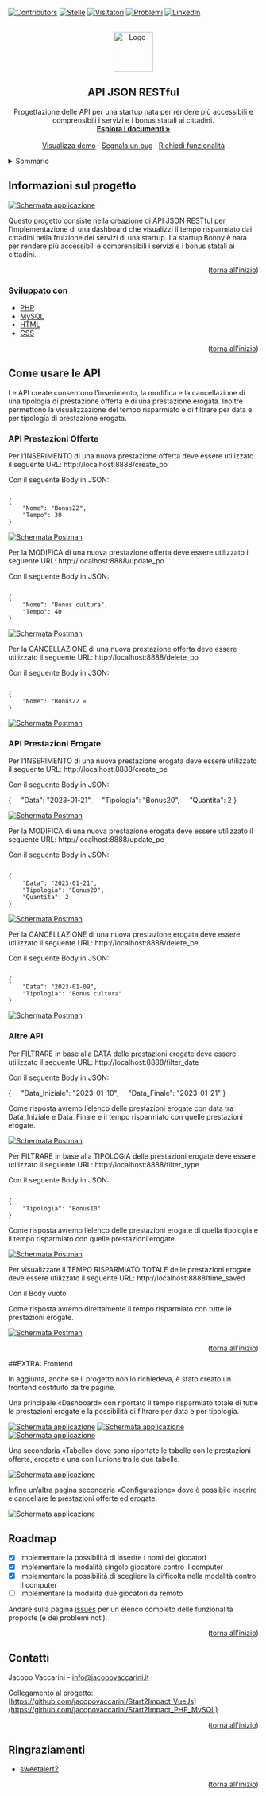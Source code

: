 <div id="top"></div>


<!-- PROJECT SHIELDS -->
[![Contributors][contributors-shield]][contributors-url]
[![Stelle][stelle-shield]][stelle-url]
[![Visitatori][watchers-shield]][watchers-url]
[![Problemi][issues-shield]][issues-url]
[![LinkedIn][linkedin-shield]][linkedin-url]


<!-- LOGO DEL PROGETTO -->
<br />
<div align="center">
  <a href="https://github.com/jacopovaccarini/Start2Impact_PHP_MySQL">
    <img src="public/img/logo.png" alt="Logo" width="80" height="80">
  </a>

<h2 align="center">API JSON RESTful</h2>

  <p align="center">
    Progettazione delle API per una startup nata per rendere più accessibili e comprensibili i servizi e i bonus statali ai cittadini.
    <br />
    <a href="https://github.com/jacopovaccarini/Start2Impact_PHP_MySQL"><strong>Esplora i documenti »</strong></a>
    <br />
    <br />
    <a href="https://jacopovaccarini.github.io/Start2Impact_PHP_MySQL/">Visualizza demo</a>
    ·
    <a href="https://github.com/jacopovaccarini/Start2Impact_PHP_MySQL/issues">Segnala un bug</a>
    ·
    <a href="https://github.com/jacopovaccarini/Start2Impact_PHP_MySQL/issues">Richiedi funzionalità</a>
  </p>
</div>



<!-- INDICE -->
<details>
  <summary>Sommario</summary>
  <ol>
    <li>
      <a href="#informazioni-sul-progetto">Informazioni sul progetto</a>
      <ul>
        <li><a href="#sviluppato-con">Sviluppato con</a></li>
      </ul>
    </li>
    <li>
      <a href="#come-usare-le-api">Come usare le API</a>
      <ul>
        <li><a href="#api-prestazioni-offerte">API Prestazioni Offerte</a></li>
        <li><a href="#api-prestazioni-erogate">API Prestazioni Erogate</a></li>
        <li><a href="#altre-api">Altre API</a></li>
      </ul>
    </li>
    <li><a href="#extra-frontend">EXTRA: Frontend</a></li>
    <li><a href="#roadmap">Roadmap</a></li>
    <li><a href="#contatti">Contatti</a></li>
    <li><a href="#ringraziamenti">Ringraziamenti</a></li>
  </ol>
</details>



<!-- SUL PROGETTO -->
## Informazioni sul progetto

[![Schermata applicazione][screenshot-progetto1]](https://jacopovaccarini.github.io/Start2Impact_PHP_MySQL/)

<p>Questo progetto consiste nella creazione di API JSON RESTful per l’implementazione di una dashboard che visualizzi il tempo risparmiato dai cittadini nella fruizione dei servizi di una startup. La startup Bonny è nata per rendere più accessibili e comprensibili i servizi e i bonus statali ai cittadini.</p>

<p align="right">(<a href="#top">torna all'inizio</a>)</p>


### Sviluppato con

* [PHP](https://www.php.net/)
* [MySQL](https://www.mysql.com/)
* [HTML](https://html.spec.whatwg.org/)
* [CSS](https://www.w3.org/TR/CSS/)

<p align="right">(<a href="#top">torna all'inizio</a>)</p>



<!-- ESEMPI DI UTILIZZO -->
## Come usare le API

<p>Le API create consentono l’inserimento, la modifica e la cancellazione di una tipologia di prestazione offerta e di una prestazione erogata. Inoltre permettono la visualizzazione del tempo risparmiato e di filtrare per data e per tipologia di prestazione erogata.</p>


### API Prestazioni Offerte

<p>Per l’INSERIMENTO di una nuova prestazione offerta deve essere utilizzato il seguente URL: http://localhost:8888/create_po</p>
<p>Con il seguente Body in JSON:</p>
<code>
{
    "Nome": "Bonus22",
    "Tempo": 30
}
</code>

[![Schermata Postman][screenshot-create_po]](https://jacopovaccarini.github.io/Start2Impact_PHP_MySQL/)

<p>Per la MODIFICA di una nuova prestazione offerta deve essere utilizzato il seguente URL: http://localhost:8888/update_po</p>
<p>Con il seguente Body in JSON:</p>
<code>
{
    "Nome": "Bonus cultura",
    "Tempo": 40
}
</code>

[![Schermata Postman][screenshot-update_po]](https://jacopovaccarini.github.io/Start2Impact_PHP_MySQL/)

<p>Per la CANCELLAZIONE di una nuova prestazione offerta deve essere utilizzato il seguente URL: http://localhost:8888/delete_po</p>
<p>Con il seguente Body in JSON:</p>
<code>
{
    "Nome": "Bonus22 «
}
</code>

[![Schermata Postman][screenshot-delete_po]](https://jacopovaccarini.github.io/Start2Impact_PHP_MySQL/)


### API Prestazioni Erogate

<p>Per l’INSERIMENTO di una nuova prestazione erogata deve essere utilizzato il seguente URL: http://localhost:8888/create_pe</p>
<p>Con il seguente Body in JSON:</p>
{
    "Data": "2023-01-21",
    "Tipologia": "Bonus20",
    "Quantita": 2
}
</code>

[![Schermata Postman][screenshot-create_pe]](https://jacopovaccarini.github.io/Start2Impact_PHP_MySQL/)

<p>Per la MODIFICA di una nuova prestazione erogata deve essere utilizzato il seguente URL: http://localhost:8888/update_pe</p>
<p>Con il seguente Body in JSON:</p>
<code>
{
    "Data": "2023-01-21",
    "Tipologia": "Bonus20",
    "Quantita": 2
}
</code>

[![Schermata Postman][screenshot-update_pe]](https://jacopovaccarini.github.io/Start2Impact_PHP_MySQL/)

<p>Per la CANCELLAZIONE di una nuova prestazione erogata deve essere utilizzato il seguente URL: http://localhost:8888/delete_pe</p>
<p>Con il seguente Body in JSON:</p>
<code>
{
    "Data": "2023-01-09",
    "Tipologia": "Bonus cultura"
}
</code>

[![Schermata Postman][screenshot-delete_pe]](https://jacopovaccarini.github.io/Start2Impact_PHP_MySQL/)


### Altre API

<p>Per FILTRARE in base alla DATA delle prestazioni erogate deve essere utilizzato il seguente URL: http://localhost:8888/filter_date</p>
<p>Con il seguente Body in JSON:</p>
{
    "Data_Iniziale": "2023-01-10",
    "Data_Finale": "2023-01-21"
}
</code>
<p>Come risposta avremo l’elenco delle prestazioni erogate con data tra Data_Iniziale e Data_Finale e il tempo risparmiato con quelle prestazioni erogate.</p>

[![Schermata Postman][screenshot-filter_date]](https://jacopovaccarini.github.io/Start2Impact_PHP_MySQL/)

<p>Per FILTRARE in base alla TIPOLOGIA delle prestazioni erogate deve essere utilizzato il seguente URL: http://localhost:8888/filter_type</p>
<p>Con il seguente Body in JSON:</p>
<code>
{
    "Tipologia": "Bonus10"
}
</code>
<p>Come risposta avremo l’elenco delle prestazioni erogate di quella tipologia e il tempo risparmiato con quelle prestazioni erogate.</p>

[![Schermata Postman][screenshot-filter_type]](https://jacopovaccarini.github.io/Start2Impact_PHP_MySQL/)

<p>Per visualizzare il TEMPO RISPARMIATO TOTALE delle prestazioni erogate deve essere utilizzato il seguente URL: http://localhost:8888/time_saved</p>
<p>Con il Body vuoto</p>
<p>Come risposta avremo direttamente il tempo risparmiato con tutte le prestazioni erogate.</p>

[![Schermata Postman][screenshot-time_saved]](https://jacopovaccarini.github.io/Start2Impact_PHP_MySQL/)

<p align="right">(<a href="#top">torna all'inizio</a>)</p>



<!-- ESEMPI DI UTILIZZO -->
##EXTRA: Frontend

<p> In aggiunta, anche se il progetto non lo richiedeva, è stato creato un frontend costituito da tre pagine.

<p>Una principale «Dashboard» con riportato il tempo risparmiato totale di tutte le prestazioni erogate e la possibilità di filtrare per data e per tipologia.</p>

[![Schermata applicazione][screenshot-progetto1]](https://jacopovaccarini.github.io/Start2Impact_PHP_MySQL/)
[![Schermata applicazione][screenshot-progetto2]](https://jacopovaccarini.github.io/Start2Impact_PHP_MySQL/)
[![Schermata applicazione][screenshot-progetto3]](https://jacopovaccarini.github.io/Start2Impact_PHP_MySQL/)

<p>Una secondaria «Tabelle» dove sono riportate le tabelle con le prestazioni offerte, erogate e una con l’unione tra le due tabelle.</p>

[![Schermata applicazione][screenshot-progetto4]](https://jacopovaccarini.github.io/Start2Impact_PHP_MySQL/)

<p>Infine un’altra pagina secondaria «Configurazione» dove è possibile inserire e cancellare le prestazioni offerte ed erogate.</p>

[![Schermata applicazione][screenshot-progetto5]](https://jacopovaccarini.github.io/Start2Impact_PHP_MySQL/)




<!-- ROADMAP -->
## Roadmap

- [x] Implementare la possibilità di inserire i nomi dei giocatori
- [X] Implementare la modalità singolo giocatore contro il computer
- [X] Implementare la possibilità di scegliere la difficoltà nella modalità contro il computer
- [ ] Implementare la modalità due giocatori da remoto

Andare sulla pagina [issues](https://github.com/jacopovaccarini/Start2Impact_PHP_MySQL/issues) per un elenco completo delle funzionalità proposte (e dei problemi noti).

<p align="right">(<a href="#top">torna all'inizio</a>)</p>



<!-- CONTATTO -->
## Contatti

Jacopo Vaccarini - [info@jacopovaccarini.it](mailto:info@jacopovaccarini.it)

Collegamento al progetto: [https://github.com/jacopovaccarini/Start2Impact_VueJs](https://github.com/jacopovaccarini/Start2Impact_PHP_MySQL)

<p align="right">(<a href="#top">torna all'inizio</a>)</p>



<!-- RINGRAZIAMENTI -->
## Ringraziamenti

* [sweetalert2](https://sweetalert2.github.io/)

<p align="right">(<a href="#top">torna all'inizio</a>)</p>

<!-- LINK E IMMAGINI MARKDOWN -->
[contributors-shield]: https://img.shields.io/github/contributors/jacopovaccarini/Start2Impact_PHP_MySQL.svg?style=for-the-badge
[contributors-url]: https://github.com/jacopovaccarini/Start2Impact_PHP_MySQL/graphs/contributors
[stelle-shield]: https://img.shields.io/github/stars/jacopovaccarini/Start2Impact_PHP_MySQL.svg?style=for-the-badge
[stelle-URL]: https://github.com/jacopovaccarini/Start2Impact_PHP_MySQL/stargazers
[watchers-shield]: https://img.shields.io/github/watchers/jacopovaccarini/Start2Impact_PHP_MySQL.svg?style=for-the-badge
[watchers-url]: https://github.com/jacopovaccarini/Start2Impact_PHP_MySQL/watchers
[issues-shield]: https://img.shields.io/github/issues/jacopovaccarini/Start2Impact_PHP_MySQL.svg?style=for-the-badge
[issues-URL]: https://github.com/jacopovaccarini/Start2Impact_PHP_MySQL/issues
[linkedin-shield]: https://img.shields.io/badge/-LinkedIn-black.svg?style=for-the-badge&logo=linkedin&colorB=555
[linkedin-url]: https://linkedin.com/in/jacopo-vaccarini
[screenshot-create_po]: public/img/1.CrearePrestazioneOfferta.png
[screenshot-update_po]: public/img/2.AggiornarePrestazioneOfferta.png
[screenshot-delete_po]: public/img/3.CancellarePrestazioneOfferta.png
[screenshot-create_pe]: public/img/4.CrearePrestazioneErogata.png
[screenshot-update_pe]: public/img/5.AggiornarePrestazioneErogata.png
[screenshot-delete_pe]: public/img/6.CancellarePrestazioneErogata.png
[screenshot-filter_date]: public/img/7.FiltrareData.png
[screenshot-filter_type]: public/img/8.FiltrareData.png
[screenshot-time_saved]: public/img/9.TempoRisparmiato.png
[screenshot-progetto1]: public/img/screenshot1.png
[screenshot-progetto2]: public/img/screenshot2.png
[screenshot-progetto3]: public/img/screenshot3.png
[screenshot-progetto4]: public/img/screenshot4.png
[screenshot-progetto5]: public/img/screenshot5.png
